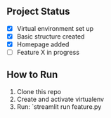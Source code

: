 ## Project Status
- [x] Virtual environment set up
- [x] Basic structure created
- [x] Homepage added
- [ ] Feature X in progress

## How to Run
1. Clone this repo
2. Create and activate virtualenv
3. Run: `streamlit run feature.py
